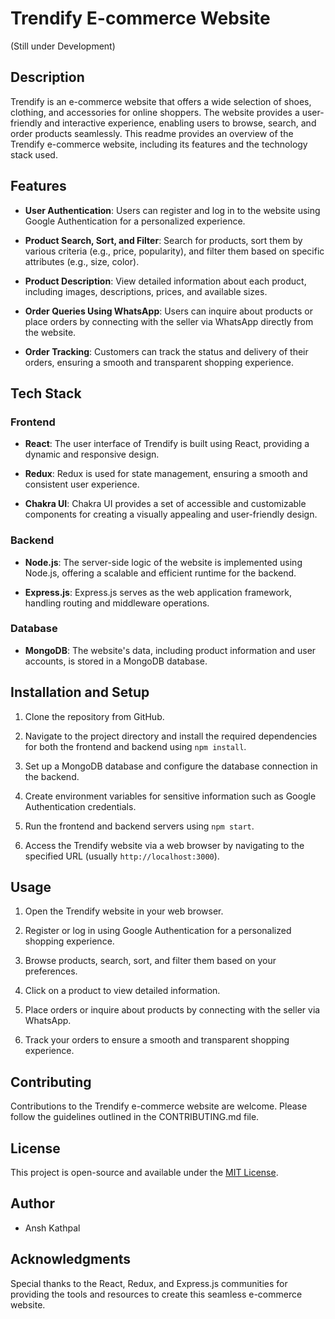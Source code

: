 # Trendify E-commerce Website
(Still under Development)

## Description
Trendify is an e-commerce website that offers a wide selection of shoes, clothing, and accessories for online shoppers. The website provides a user-friendly and interactive experience, enabling users to browse, search, and order products seamlessly. This readme provides an overview of the Trendify e-commerce website, including its features and the technology stack used.

## Features
- **User Authentication**: Users can register and log in to the website using Google Authentication for a personalized experience.

- **Product Search, Sort, and Filter**: Search for products, sort them by various criteria (e.g., price, popularity), and filter them based on specific attributes (e.g., size, color).

- **Product Description**: View detailed information about each product, including images, descriptions, prices, and available sizes.

- **Order Queries Using WhatsApp**: Users can inquire about products or place orders by connecting with the seller via WhatsApp directly from the website.

- **Order Tracking**: Customers can track the status and delivery of their orders, ensuring a smooth and transparent shopping experience.

## Tech Stack
### Frontend
- **React**: The user interface of Trendify is built using React, providing a dynamic and responsive design.

- **Redux**: Redux is used for state management, ensuring a smooth and consistent user experience.

- **Chakra UI**: Chakra UI provides a set of accessible and customizable components for creating a visually appealing and user-friendly design.

### Backend
- **Node.js**: The server-side logic of the website is implemented using Node.js, offering a scalable and efficient runtime for the backend.

- **Express.js**: Express.js serves as the web application framework, handling routing and middleware operations.

### Database
- **MongoDB**: The website's data, including product information and user accounts, is stored in a MongoDB database.

## Installation and Setup
1. Clone the repository from GitHub.

2. Navigate to the project directory and install the required dependencies for both the frontend and backend using `npm install`.

3. Set up a MongoDB database and configure the database connection in the backend.

4. Create environment variables for sensitive information such as Google Authentication credentials.

5. Run the frontend and backend servers using `npm start`.

6. Access the Trendify website via a web browser by navigating to the specified URL (usually `http://localhost:3000`).

## Usage
1. Open the Trendify website in your web browser.

2. Register or log in using Google Authentication for a personalized shopping experience.

3. Browse products, search, sort, and filter them based on your preferences.

4. Click on a product to view detailed information.

5. Place orders or inquire about products by connecting with the seller via WhatsApp.

6. Track your orders to ensure a smooth and transparent shopping experience.

## Contributing
Contributions to the Trendify e-commerce website are welcome. Please follow the guidelines outlined in the CONTRIBUTING.md file.

## License
This project is open-source and available under the [MIT License](LICENSE).

## Author
- Ansh Kathpal

## Acknowledgments
Special thanks to the React, Redux, and Express.js communities for providing the tools and resources to create this seamless e-commerce website.